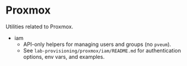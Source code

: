 # Proxmox

Utilities related to Proxmox.

- iam
  - API-only helpers for managing users and groups (no `pveum`).
  - See `lab-provisioning/proxmox/iam/README.md` for authentication options, env vars, and examples.
